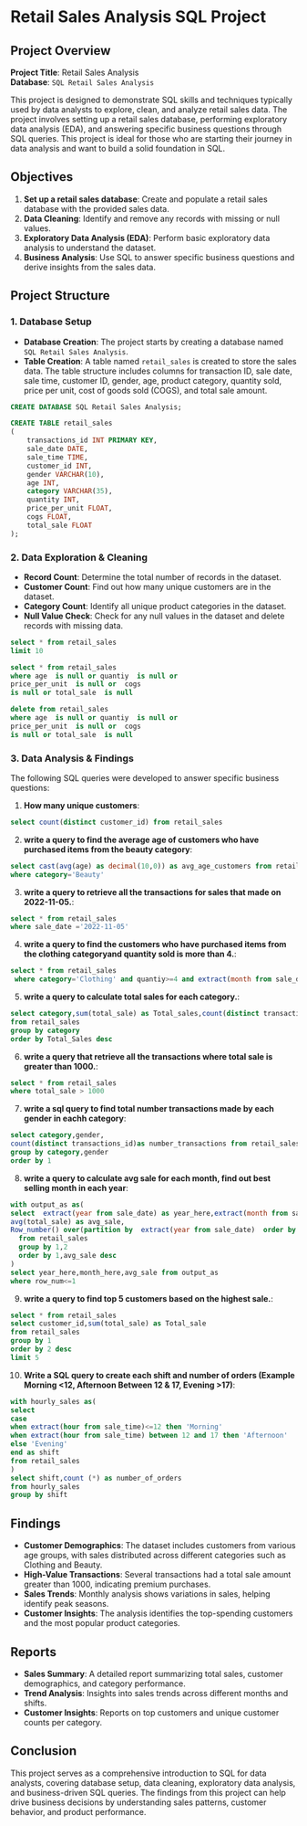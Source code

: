 # Retail Sales Analysis SQL Project

## Project Overview

**Project Title**: Retail Sales Analysis    
**Database**: `SQL Retail Sales Analysis`

This project is designed to demonstrate SQL skills and techniques typically used by data analysts to explore, clean, and analyze retail sales data. The project involves setting up a retail sales database, performing exploratory data analysis (EDA), and answering specific business questions through SQL queries. This project is ideal for those who are starting their journey in data analysis and want to build a solid foundation in SQL.

## Objectives

1. **Set up a retail sales database**: Create and populate a retail sales database with the provided sales data.
2. **Data Cleaning**: Identify and remove any records with missing or null values.
3. **Exploratory Data Analysis (EDA)**: Perform basic exploratory data analysis to understand the dataset.
4. **Business Analysis**: Use SQL to answer specific business questions and derive insights from the sales data.

## Project Structure

### 1. Database Setup

- **Database Creation**: The project starts by creating a database named `SQL Retail Sales Analysis`.
- **Table Creation**: A table named `retail_sales` is created to store the sales data. The table structure includes columns for transaction ID, sale date, sale time, customer ID, gender, age, product category, quantity sold, price per unit, cost of goods sold (COGS), and total sale amount.

```sql
CREATE DATABASE SQL Retail Sales Analysis;

CREATE TABLE retail_sales
(
    transactions_id INT PRIMARY KEY,
    sale_date DATE,	
    sale_time TIME,
    customer_id INT,	
    gender VARCHAR(10),
    age INT,
    category VARCHAR(35),
    quantity INT,
    price_per_unit FLOAT,	
    cogs FLOAT,
    total_sale FLOAT
);
```

### 2. Data Exploration & Cleaning

- **Record Count**: Determine the total number of records in the dataset.
- **Customer Count**: Find out how many unique customers are in the dataset.
- **Category Count**: Identify all unique product categories in the dataset.
- **Null Value Check**: Check for any null values in the dataset and delete records with missing data.

```sql
select * from retail_sales
limit 10

select * from retail_sales
where age  is null or quantiy  is null or
price_per_unit  is null or  cogs  
is null or total_sale  is null

delete from retail_sales
where age  is null or quantiy  is null or
price_per_unit  is null or  cogs  
is null or total_sale  is null

```

### 3. Data Analysis & Findings

The following SQL queries were developed to answer specific business questions:

1. **How many unique customers**:
```sql
select count(distinct customer_id) from retail_sales
```

2. **write a query to find the average age of customers who have purchased items from the beauty category**:
```sql
select cast(avg(age) as decimal(10,0)) as avg_age_customers from retail_sales
where category='Beauty'
```

3. **write a query to retrieve all the transactions for sales that made on 2022-11-05.**:
```sql
select * from retail_sales
where sale_date ='2022-11-05'
```

4. **write a query to find the  customers who have purchased items from the clothing categoryand quantity sold is more than 4.**:
```sql
select * from retail_sales
 where category='Clothing' and quantiy>=4 and extract(month from sale_date)='11'
```

5. **write a query to calculate total sales for each category.**:
```sql
select category,sum(total_sale) as Total_sales,count(distinct transactions_id) as total_orders
from retail_sales
group by category
order by Total_Sales desc
```

6. **write a query that retrieve all the  transactions where total sale is greater than 1000.**:
```sql
select * from retail_sales
where total_sale > 1000
```

7. **write a sql query to find total number transactions made by each gender in eachh category**:
```sql
select category,gender,
count(distinct transactions_id)as number_transactions from retail_sales
group by category,gender
order by 1
```

8. **write a query to calculate avg sale for each month, find out best selling month in each year**:
```sql
with output_as as(
select  extract(year from sale_date) as year_here,extract(month from sale_date) as month_here,
avg(total_sale) as avg_sale,
Row_number() over(partition by  extract(year from sale_date)  order by avg(total_sale)desc) as row_num
  from retail_sales
  group by 1,2
  order by 1,avg_sale desc
)
select year_here,month_here,avg_sale from output_as
where row_num<=1
```

9. **write a query to find top 5 customers based on the highest sale.**:
```sql
select * from retail_sales
select customer_id,sum(total_sale) as Total_sale 
from retail_sales
group by 1
order by 2 desc
limit 5
```

10. **Write a SQL query to create each shift and number of orders (Example Morning <12, Afternoon Between 12 & 17, Evening >17)**:
```sql
with hourly_sales as(
select 
case
when extract(hour from sale_time)<=12 then 'Morning'
when extract(hour from sale_time) between 12 and 17 then 'Afternoon'
else 'Evening'
end as shift
from retail_sales
)
select shift,count (*) as number_of_orders 
from hourly_sales
group by shift
```

## Findings

- **Customer Demographics**: The dataset includes customers from various age groups, with sales distributed across different categories such as Clothing and Beauty.
- **High-Value Transactions**: Several transactions had a total sale amount greater than 1000, indicating premium purchases.
- **Sales Trends**: Monthly analysis shows variations in sales, helping identify peak seasons.
- **Customer Insights**: The analysis identifies the top-spending customers and the most popular product categories.

## Reports

- **Sales Summary**: A detailed report summarizing total sales, customer demographics, and category performance.
- **Trend Analysis**: Insights into sales trends across different months and shifts.
- **Customer Insights**: Reports on top customers and unique customer counts per category.

## Conclusion

This project serves as a comprehensive introduction to SQL for data analysts, covering database setup, data cleaning, exploratory data analysis, and business-driven SQL queries. The findings from this project can help drive business decisions by understanding sales patterns, customer behavior, and product performance.


